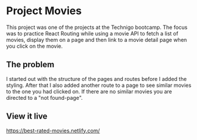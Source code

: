 # Project Movies

This project was one of the projects at the Technigo bootcamp. The focus was to practice React Routing while using a movie API to fetch a list of movies, display them on a page and then link to a movie detail page when you click on the movie.

## The problem

I started out with the structure of the pages and routes before I added the styling. After that I also added another route to a page to see similar movies to the one you had clicked on. If there are no similar movies you are directed to a "not found-page".

## View it live

https://best-rated-movies.netlify.com/
